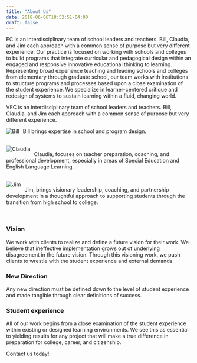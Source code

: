 ```yaml
---
title: "About Us"
date: 2018-06-06T18:52:51-04:00
draft: false
---
```


EC is an interdisciplinary team of school leaders and teachers. Bill, Claudia, and Jim each approach with a common sense of purpose but very different experience. Our practice is focused on working with schools and colleges to build programs that integrate curricular and pedagogical design within an engaged and responsive innovative educational thinking to learning.  Representing broad experience teaching and leading schools and colleges from elementary through graduate school, our team works with institutions to structure programs and processes based upon a close examination of the student experience. We specialize in learner-centered critique and redesign of systems to sustain learning within a fluid, changing world.
 
VEC is an interdisciplinary team of school leaders and teachers. Bill, Claudia, and Jim each approach with a common sense of purpose but very different experience.

<img src="/images/bill.jpg" alt="Bill" style="float:left;margin-right:10px;">

Bill brings expertise in school and program design.

<br style="clear:both;">

<img src="/images/claudia.jpg" alt="Claudia" style="float:left;margin-right:10px;">

Claudia, focuses on teacher preparation, coaching, and professional development, especially in areas of Special Education and English Language Learning.

<br style="clear:both;">

<img src="/images/Ostrow.jpg" alt="Jim" style="float:left;margin-right:10px;">

Jim, brings visionary leadership, coaching, and partnership development in a thoughtful approach to supporting students through the transition from high school to college.

<br style="clear:both;">
 
### Vision

We work with clients to realize and define a future vision for their work. We believe that ineffective implementation grows out of underlying disagreement in the future vision. Through this visioning work, we push clients to wrestle with the student experience and external demands.
 
### New Direction

Any new direction must be defined down to the level of student experience and made tangible through clear definitions of success.
 
### Student experience

All of our work begins from a close examination of the student experience within existing
or designed learning environments. We see this as essential to yielding results
for any project that will make a true difference in preparation for college,
career, and citizenship.
 
Contact us today!
